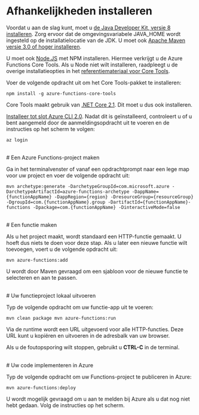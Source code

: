 # Afhankelijkheden installeren

Voordat u aan de slag kunt, moet u [de Java Developer Kit, versie 8 installeren](https://go.microsoft.com/fwlink/?linkid=2016706). Zorg ervoor dat de omgevingsvariabele JAVA\_HOME wordt ingesteld op de installatielocatie van de JDK. U moet ook [Apache Maven versie 3.0 of hoger installeren](https://go.microsoft.com/fwlink/?linkid=2016384).

U moet ook [Node.JS](https://go.microsoft.com/fwlink/?linkid=2016195) met NPM installeren. Hiermee verkrijgt u de Azure Functions Core Tools. Als u Node niet wilt installeren, raadpleegt u de overige installatieopties in het [referentiemateriaal voor Core Tools](https://go.microsoft.com/fwlink/?linkid=2016192).

Voer de volgende opdracht uit om het Core Tools-pakket te installeren:

``` npm install -g azure-functions-core-tools ```

Core Tools maakt gebruik van [.NET Core 2.1](https://go.microsoft.com/fwlink/?linkid=2016373). Dit moet u dus ook installeren.

[Installeer tot slot Azure CLI 2.0](https://go.microsoft.com/fwlink/?linkid=2016701). Nadat dit is geïnstalleerd, controleert u of u bent aangemeld door de aanmeldingsopdracht uit te voeren en de instructies op het scherm te volgen:

``` az login ```

<br/>
# Een Azure Functions-project maken

Ga in het terminalvenster of vanaf een opdrachtprompt naar een lege map voor uw project en voer de volgende opdracht uit:

``` mvn archetype:generate -DarchetypeGroupId=com.microsoft.azure -DarchetypeArtifactId=azure-functions-archetype -DappName={functionAppName} -DappRegion={region} -DresourceGroup={resourceGroup} -DgroupId=com.{functionAppName}.group -DartifactId={functionAppName}-functions -Dpackage=com.{functionAppName} -DinteractiveMode=false ```

<br/>
# Een functie maken

Als u het project maakt, wordt standaard een HTTP-functie gemaakt. U hoeft dus niets te doen voor deze stap. Als u later een nieuwe functie wilt toevoegen, voert u de volgende opdracht uit:

``` mvn azure-functions:add ```

U wordt door Maven gevraagd om een sjabloon voor de nieuwe functie te selecteren en aan te passen.

<br/>
# Uw functieproject lokaal uitvoeren

Typ de volgende opdracht om uw functie-app uit te voeren:

``` mvn clean package mvn azure-functions:run ```

Via de runtime wordt een URL uitgevoerd voor alle HTTP-functies. Deze URL kunt u kopiëren en uitvoeren in de adresbalk van uw browser.

Als u de foutopsporing wilt stoppen, gebruikt u **CTRL-C** in de terminal.

<br/>
# Uw code implementeren in Azure

Typ de volgende opdracht om uw Functions-project te publiceren in Azure:

``` mvn azure-functions:deploy ```

U wordt mogelijk gevraagd om u aan te melden bij Azure als u dat nog niet hebt gedaan. Volg de instructies op het scherm.
